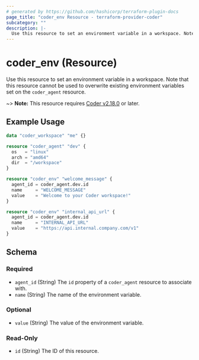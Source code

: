 ```yaml
---
# generated by https://github.com/hashicorp/terraform-plugin-docs
page_title: "coder_env Resource - terraform-provider-coder"
subcategory: ""
description: |-
  Use this resource to set an environment variable in a workspace. Note that this resource cannot be used to overwrite existing environment variables set on the coder_agent resource.
---
```


# coder_env (Resource)

Use this resource to set an environment variable in a workspace. Note that this resource cannot be used to overwrite existing environment variables set on the `coder_agent` resource.

~> **Note:** This resource requires [Coder v2.18.0](https://github.com/coder/coder/releases/tag/v2.18.0) or later.

## Example Usage

```terraform
data "coder_workspace" "me" {}

resource "coder_agent" "dev" {
  os   = "linux"
  arch = "amd64"
  dir  = "/workspace"
}

resource "coder_env" "welcome_message" {
  agent_id = coder_agent.dev.id
  name     = "WELCOME_MESSAGE"
  value    = "Welcome to your Coder workspace!"
}

resource "coder_env" "internal_api_url" {
  agent_id = coder_agent.dev.id
  name     = "INTERNAL_API_URL"
  value    = "https://api.internal.company.com/v1"
}
```

<!-- schema generated by tfplugindocs -->
## Schema

### Required

- `agent_id` (String) The `id` property of a `coder_agent` resource to associate with.
- `name` (String) The name of the environment variable.

### Optional

- `value` (String) The value of the environment variable.

### Read-Only

- `id` (String) The ID of this resource.
